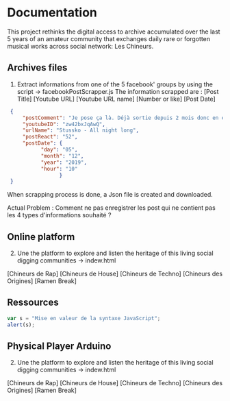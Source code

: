 # Documentation

This project rethinks the digital access to archive accumulated over the last 5 years of an amateur community that exchanges daily rare or forgotten musical works across social network: Les Chineurs.

## Archives files


1. Extract informations from one of the 5 facebook' groups by using the script -> facebookPostScrapper.js
The information scrapped are : 
[Post Title]
[Youtube URL]
[Youtube URL name]
[Number or like]
[Post Date]

 ```json
  {
      "postComment": "Je pose ça là. Déjà sortie depuis 2 mois donc en esperant que ce soit pas un repost. Enjoy 👌!",
      "youtubeID": "zw42bxJqAwQ",
      "urlName": "Stussko - All night long",
      "postReact": "52",
      "postDate": {
            "day": "05",
            "month": "12",
            "year": "2019",
            "hour": "10"
                  }
  }
 ```

When scrapping process is done, a Json file is created and downloaded.

Actual Problem : Comment ne pas enregistrer les post qui ne contient pas les 4 types d'informations souhaité ? 


## Online platform


2. Une the platform to explore and listen the heritage of this living social digging communities 
-> indew.html

[Chineurs de Rap]
[Chineurs de House] 
[Chineurs de Techno]
[Chineurs des Origines]
[Ramen Break]

## Ressources

 ``` javascript
 var s = "Mise en valeur de la syntaxe JavaScript";
 alert(s);
 ```


## Physical Player Arduino

2. Une the platform to explore and listen the heritage of this living social digging communities 
-> indew.html

[Chineurs de Rap]
[Chineurs de House] 
[Chineurs de Techno]
[Chineurs des Origines]
[Ramen Break]
